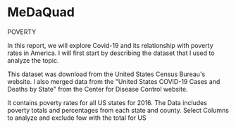 # MeDaQuad

POVERTY 

In this report, we will explore Covid-19 and its relationship with poverty rates in America. I will first start by describing the dataset that I used to analyze the topic.

This dataset was download from the United States Census Bureau's website.
I also merged data from the "United States COVID-19 Cases and Deaths by State" from the Center for Disease Control website.

It contains poverty rates for all US states for 2016. The Data includes poverty totals and percentages from each state and county. 
Select Columns to analyze and exclude fow with the total for US


